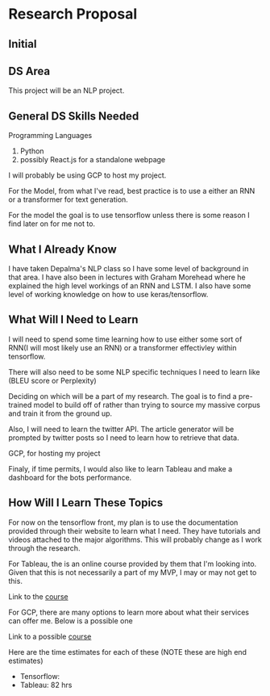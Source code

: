 # Research Proposal

## Initial 

## DS Area
This project will be an NLP project.

## General DS Skills Needed
Programming Languages
1. Python
1. possibly React.js for a standalone webpage

I will probably be using GCP to host my project.

For the Model, from what I've read, best practice is to use a either an RNN or a transformer for text generation. 

For the model the goal is to use tensorflow unless there is some reason I find later on for me not to.

## What I Already Know
I have taken Depalma's NLP class so I have some level of background in that area. I have also been in lectures with Graham Morehead where he explained the high level workings of an RNN and LSTM. I also have some level of working knowledge on how to use keras/tensorflow.

## What Will I Need to Learn
I will need to spend some time learning how to use either some sort of RNN(I will most likely use an RNN) or a transformer effectivley within tensorflow. 

There will also need to be some NLP specific techniques I need to learn like (BLEU score or Perplexity)

Deciding on which will be a part of my research. The goal is to find a pre-trained model to build off of rather than trying to source my massive corpus and train it from the ground up. 

Also, I will need to learn the twitter API. The article generator will be prompted by twitter posts so I need to learn how to retrieve that data.

GCP, for hosting my project

Finaly, if time permits, I would also like to learn Tableau and make a dashboard for the bots performance. 

## How Will I Learn These Topics
For now on the tensorflow front, my plan is to use the documentation provided through their website to learn what I need. They have tutorials and videos attached to the major algorithms. This will probably change as I work through the research.

For Tableau, the is an online course provided by them that I'm looking into. Given that this is not necessarily a part of my MVP, I may or may not get to this.

Link to the [course](https://www.tableau.com/learn/training/elearning)


For GCP, there are many options to learn more about what their services can offer me. Below is a possible one

Link to a possible [course](https://www.cloudskillsboost.google/paths/18)

Here are the time estimates for each of these 
(NOTE these are high end estimates)
- Tensorflow: 
- Tableau: 82 hrs